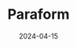 ---  
layout: startup_page  
title: "Paraform"  
id: "paraform.com"  
permalink: "/paraformparaform.com04152024/"  
website: "https://www.paraform.com/"  
funding_round: "Seed"  
funding_amount: "$3.6M"  
investors: "A*, Evan Moore, Primer Sazze Partners, Affirm, Hightouch, Palantir, Ramp"  
about: "Paraform is a recruitment platform connecting startups with independent recruiters. It offers a two-way marketplace where startups can post jobs and access a broader talent network, while recruiters can find new opportunities. The platform uses a listing fee and success fee model."  
markets: "Recruiting, Human Resources, Marketplace, Online Portals, Recruiting"  
hq: "San Francisco, California, United States"  
founded_year: "2023"  
linkedin: "https://www.linkedin.com/company/paraformxyz"  
twitter: "https://twitter.com/paraformtalent"  
instagram: ""  
facebook: ""  
crunchbase: "https://www.crunchbase.com/organization/paraform"  
pitchbook: "https://pitchbook.com/profiles/company/519699-34"  

date_display: "15-Apr-2024"  
date: "2024-04-15"

# SEO Optimization  
meta_title: "Paraform - Seed Funding ($3.6M)"  
meta_description: "Paraform, Paraform is a recruitment platform connecting startups with independent recruiters. It offers a two-way marketplace where startups can post jobs and a..."  
meta_keywords: "Paraform, Recruiting, Human Resources, Marketplace, Online Portals, Recruiting, Seed funding"  
canonical_url: "https://startup.projectstartups.com/paraformparaform.com04152024/"  
---